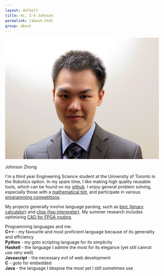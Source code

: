 ```yaml
---
layout: default
title: Hi, I'm Johnson
permalink: /about.html
group: about
---
```


<div class="block">

<div class="side frames">
<img src="res/self.jpg">
<p>Johnson Zhong</p>
</div>

<div class="text-block">
<p>
	I'm a third year Engineering Science student at the University of Toronto in the Robotics option.
	In my spare time, I like making high quality reusable tools, which can be found on my <a href="https://github.com/LemonPi">github</a>.
	I enjoy general problem solving, especially those with a <a href="https://projecteuler.net/">mathematical tint</a>, and participate
	in various <a href="res/ieee.jpg">programming competitions</a>. 
</p>
<p>
	My projects generally involve language parsing, such as 
	<a href="projects/bincalc/#second/">binc (binary calculator)</a> and
	<a href="projects/clisp/">clisp (lisp interpreter)</a>.
	My summer research includes optimizing <a href="https://github.com/verilog-to-routing/vtr-verilog-to-routing">CAD for FPGA routing</a>.
</p>
<p>
	Programming languages and me:<br>
	<strong>C++</strong> - my favourite and most proficient language because of its generality and efficiency<br>
	<strong>Python</strong> - my goto scripting language for its simplicity<br>
	<strong>Haskell</strong> - the language I admire the most for its elegance (yet still cannot use very well)<br>
	<strong>Javascript</strong> - the necessary evil of web development<br>
	<strong>C</strong> - goto for embedded<br>
	<strong>Java</strong> - the language I despise the most yet I still sometimes use<br>
</p>
</div>

</div>